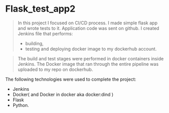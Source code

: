 # Flask_test_app2

> In this project I focused on CI/CD process. 
> I made simple flask app and wrote tests to it. 
> Application code was sent on github. 
> I created Jenkins file that performs: 
> - building, 
> - testing and deploying docker image to my dockerhub account. 

> The build and test stages were performed in 
> docker containers inside Jenkins. 
> The Docker image that ran through the entire pipeline was uploaded to my repo on dockerhub.

The following technologies were used to complete the project:
- Jenkins
- Docker( and Docker in docker aka docker:dind )
- Flask
- Python.
